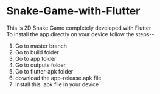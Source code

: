 # Snake-Game-with-Flutter
This is 2D Snake Game completely developed with Flutter <br>
To install the app directly on your device follow the steps--<br>
  1. Go to master branch<br>
  2. Go to build folder<br>
  3. Go to app folder<br>
  4. Go to outputs folder<br>
  5. Go to flutter-apk folder<br>
  6. download the app-release.apk file<br>
  7. install this .apk file in your device
